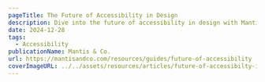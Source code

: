 ```yaml
---
pageTitle: The Future of Accessibility in Design
description: Dive into the future of accessibility in design with Mantis & Co. Explore 2025's predictions, from trends to challenges, blending insight and creativity.
date: 2024-12-28
tags:
  - Accessibility
publicationName: Mantis & Co.
url: https://mantisandco.com/resources/guides/future-of-accessibility
coverImageURL: ../../assets/resources/articles/future-of-accessibilty-in-design.png
---
```

